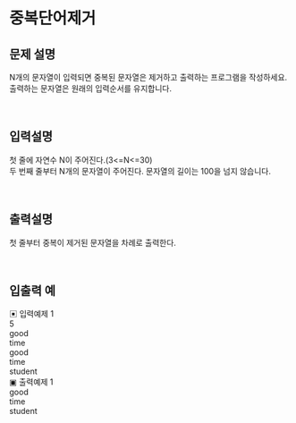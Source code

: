 # 중복단어제거

## 문제 설명
N개의 문자열이 입력되면 중복된 문자열은 제거하고 출력하는 프로그램을 작성하세요. 출력하는 문자열은 원래의 입력순서를 유지합니다.

<br>

## 입력설명
첫 줄에 자연수 N이 주어진다.(3<=N<=30) <br>
두 번째 줄부터 N개의 문자열이 주어진다. 문자열의 길이는 100을 넘지 않습니다.

<br>

## 출력설명
첫 줄부터 중복이 제거된 문자열을 차례로 출력한다.

<br>

## 입출력 예
▣ 입력예제 1 <br>
5 <br>
good <br>
time <br>
good <br> 
time <br> 
student <br>
▣ 출력예제 1 <br> 
good <br> 
time <br>
student <br>